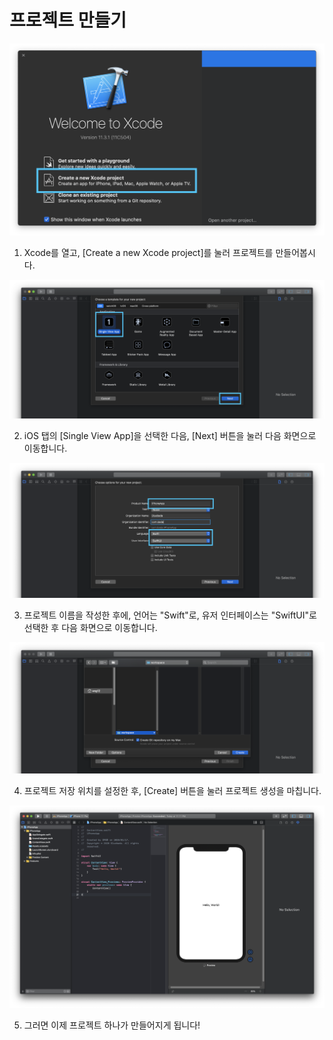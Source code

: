 # 프로젝트 만들기

![](../.gitbook/assets/assets-lycdfo2uodi-vjflvt_-lynnmbyenqbavocznfe-lynqmwxorr8wst-he9k-2020-01-17-11.02.39.png)

1. Xcode를 열고, \[Create a new Xcode project\]를 눌러 프로젝트를 만들어봅시다.

![](../.gitbook/assets/2020-01-17-11.03.46.png)

2. iOS 탭의 \[Single View App\]을 선택한 다음, \[Next\] 버튼을 눌러 다음 화면으로 이동합니다.

![](../.gitbook/assets/2020-01-17-11.06.54.png)

3. 프로젝트 이름을 작성한 후에, 언어는 "Swift"로, 유저 인터페이스는 "SwiftUI"로 선택한 후 다음 화면으로 이동합니다.

![](../.gitbook/assets/2020-01-17-11.08.27.png)

4. 프로젝트 저장 위치를 설정한 후, \[Create\] 버튼을 눌러 프로젝트 생성을 마칩니다.

![](../.gitbook/assets/2020-01-17-11.12.15.png)

5. 그러면 이제 프로젝트 하나가 만들어지게 됩니다!

